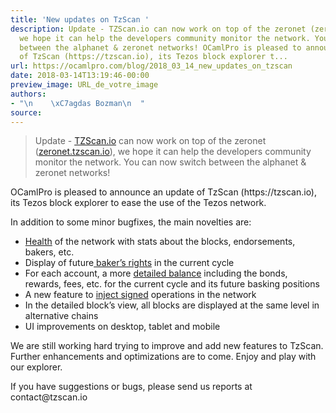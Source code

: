 ```yaml
---
title: 'New updates on TzScan '
description: Update - TZScan.io can now work on top of the zeronet (zeronet.tzscan.io),
  we hope it can help the developers community monitor the network. You can now switch
  between the alphanet & zeronet networks! OCamlPro is pleased to announce an update
  of TzScan (https://tzscan.io), its Tezos block explorer t...
url: https://ocamlpro.com/blog/2018_03_14_new_updates_on_tzscan
date: 2018-03-14T13:19:46-00:00
preview_image: URL_de_votre_image
authors:
- "\n    \xC7agdas Bozman\n  "
source:
---
```


<blockquote>
<p>Update - <a href="https://tzscan.io/">TZScan.io</a> can now work on top of the zeronet (<a href="https://zeronet.tzscan.io/">zeronet.tzscan.io</a>), we hope it can help the developers community monitor the network. You can now switch between the alphanet &amp; zeronet networks!</p>
</blockquote>
<p>OCamlPro is pleased to announce an update of TzScan
(https://tzscan.io), its Tezos block explorer to ease the use of the
Tezos network.</p>
<p>In addition to some minor bugfixes, the main novelties are:</p>
<ul>
<li><a href="https://tzscan.io/health">Health</a> of the network with stats about the blocks, endorsements, bakers, etc.
</li>
<li>Display of future<a href="https://tzscan.io/baking-rights"> baker&rsquo;s rights</a> in the current cycle
</li>
<li>For each account, a more <a href="https://tzscan.io/tz1UsgSSdRwwhYrqq7iVp2jMbYvNsGbWTozp">detailed balance</a> including the bonds, rewards, fees, etc. for the current cycle and its future basking positions
</li>
<li>A new feature to <a href="http://tzscan.io/inject-signed-operation">inject signed</a> operations in the network
</li>
<li>In the detailed block&rsquo;s view, all blocks are displayed at the same level in alternative chains
</li>
<li>UI improvements on desktop, tablet and mobile
</li>
</ul>
<p>We are still working hard trying to improve and add new features to
TzScan. Further enhancements and optimizations are to come. Enjoy and
play with our explorer.</p>
<p>If you have suggestions or bugs, please send us reports at contact@tzscan.io</p>

